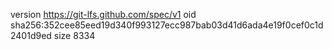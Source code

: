 version https://git-lfs.github.com/spec/v1
oid sha256:352cee85eed19d340f993127ecc987bab03d41d6ada4e19f0cef0c1d2401d9ed
size 8334
